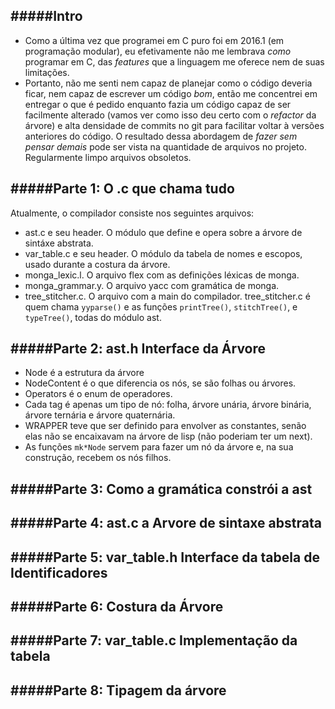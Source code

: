 #####Intro
--------------
- Como a última vez que programei em C puro foi em 2016.1 (em programação modular), eu efetivamente não me lembrava *como* programar em C, das _features_ que a linguagem me oferece nem de suas limitações.
- Portanto, não me senti nem capaz de planejar como o código deveria ficar, nem capaz de escrever um código *bom*, então me concentrei em entregar o que é pedido enquanto fazia um código capaz de ser facilmente alterado (vamos ver como isso deu certo com o _refactor_ da árvore) e alta densidade de commits no git para facilitar voltar à versões anteriores do código. O resultado dessa abordagem de *fazer sem pensar demais* pode ser vista na quantidade de arquivos no projeto. Regularmente limpo arquivos obsoletos.

#####Parte 1: O .c que chama tudo
-----------------------
Atualmente, o compilador consiste nos seguintes arquivos:
 - ast.c e seu header. O módulo que define e opera sobre a árvore de sintáxe abstrata.
 - var_table.c e seu header. O módulo da tabela de nomes e escopos, usado durante a costura da árvore.
 - monga_lexic.l. O arquivo flex com as definições léxicas de monga.
 - monga_grammar.y. O arquivo yacc com gramática de monga.
 - tree_stitcher.c. O arquivo com a main do compilador.
 tree_stitcher.c é quem chama `yyparse()` e as funções `printTree()`, `stitchTree()`, e `typeTree()`, todas do módulo ast.

#####Parte 2: ast.h Interface da Árvore
-------------
 - Node é a estrutura da árvore
 - NodeContent é o que diferencia os nós, se são folhas ou árvores.
 - Operators é o enum de operadores.
 - Cada tag é apenas um tipo de nó: folha, árvore unária, árvore binária, árvore ternária e árvore quaternária.
 - WRAPPER teve que ser definido para envolver as constantes, senão elas não se encaixavam na árvore de lisp (não poderiam ter um next).
 - As funções `mk*Node` servem para fazer um nó da árvore e, na sua construção, recebem os nós filhos. 

#####Parte 3: Como a gramática constrói a ast
-------------------


#####Parte 4: ast.c a Arvore de sintaxe abstrata
---------------------

#####Parte 5: var_table.h Interface da tabela de Identificadores
-------------------

#####Parte 6: Costura da Árvore
-------------------

#####Parte 7: var_table.c Implementação da tabela
-------------------

#####Parte 8: Tipagem da árvore
-------------------

